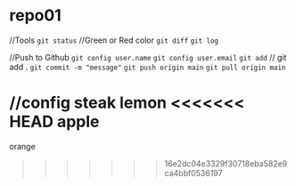 # repo01

//Tools
`git status`
//Green or Red color
`git diff`
`git log`

//Push to Github
`git config user.name`
`git config user.email`
`git add`
// git add .
`git commit -m "message"`
`git push origin main`
`git pull origin main`

//config
steak
lemon
<<<<<<< HEAD
apple
=======
orange
>>>>>>> 16e2dc04e3329f30718eba582e9ca4bbf0536197
